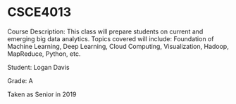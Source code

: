 # CSCE4013
Course Description:
This class will prepare students on current and emerging big data analytics. Topics covered will include: Foundation of Machine Learning, Deep Learning, Cloud Computing, Visualization, Hadoop, MapReduce, Python, etc.

Student: Logan Davis

Grade: A

Taken as Senior in 2019
